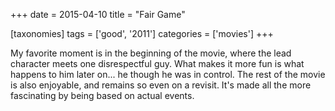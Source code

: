 +++
date = 2015-04-10
title = "Fair Game"

[taxonomies]
tags = ['good', '2011']
categories = ['movies']
+++

My favorite moment is in the beginning of the movie, where the lead
character meets one disrespectful guy. What makes it more fun is what
happens to him later on... he though he was in control. The rest of the
movie is also enjoyable, and remains so even on a revisit. It's made
all the more fascinating by being based on actual events.
